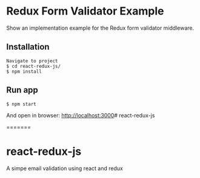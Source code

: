 
Redux Form Validator Example
=========================

Show an implementation example for the Redux form validator middleware.

## Installation
```
Navigate to project
$ cd react-redux-js/
$ npm install
```

## Run app
```
$ npm start
```
And open in browser: [http://localhost:3000](http://localhost:3000)# react-redux-js

=======
# react-redux-js
A simpe email validation using react and redux

